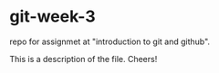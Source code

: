 # git-week-3
repo for assignmet at "introduction to git and github".

This is a description of the file. Cheers!
